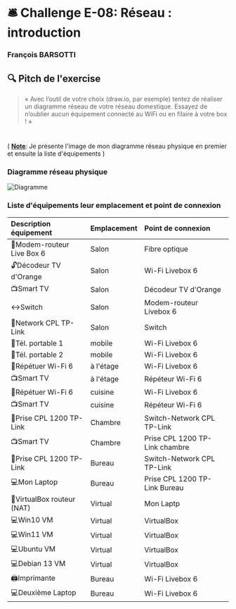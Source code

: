 # :bellhop_bell: Challenge E-08: Réseau : introduction
### François BARSOTTI
## :mag: Pitch de l'exercise
> « Avec l’outil de votre choix (draw.io, par exemple) tentez de réaliser un diagramme réseau de votre réseau domestique.
> Essayez de n’oublier aucun équipement connecté au WiFi ou en filaire à votre box ! »
> #
> 
( <ins>**Note**</ins>: Je présente l'image de mon diagramme réseau physique en premier et ensuite la liste d'équipements )

### Diagramme réseau physique

![Diagramme](https://github.com/user-attachments/assets/8bb7c49b-90e1-405d-ab0e-6e16e62c831b)

### Liste d'équipements leur emplacement et point de connexion

|Description équipement|Emplacement|Point de connexion|
|:---------------------|:----------|:-----------------|
|:wireless:Modem-routeur Live Box 6|Salon|Fibre optique|
|:unlock:Décodeur TV d'Orange|Salon|Wi-Fi Livebox 6|
|:tv:Smart TV|Salon|Décodeur TV d'Orange|
|:left_right_arrow:Switch|Salon|Modem-routeur Livebox 6|
|:electric_plug:Network CPL TP-Link|Salon|Switch|
|:vibration_mode:Tél. portable 1|mobile|Wi-Fi Livebox 6|
|:vibration_mode:Tél. portable 2|mobile|Wi-Fi Livebox 6|
|:wireless:Répétuer Wi-Fi 6|à l'étage|Wi-Fi Livebox 6|
|:tv:Smart TV|à l'étage|Répéteur Wi-Fi 6|
|:wireless:Répétuer Wi-Fi 6|cuisine|Wi-Fi Livebox 6|
|:tv:Smart TV|cuisine|Répéteur Wi-Fi 6|
|:electric_plug:Prise CPL 1200 TP-Link|Chambre|Switch-Network CPL TP-Link|
|:tv:Smart TV|Chambre|Prise CPL 1200 TP-Link chambre|
|:electric_plug:Prise CPL 1200 TP-Link|Bureau|Switch-Network CPL TP-Link|
|:computer:Mon Laptop|Bureau|Prise CPL 1200 TP-Link Bureau|
|:signal_strength:VirtualBox routeur (NAT)|Virtual|Mon Laptp|
|:computer:Win10 VM|Virtual|VirtualBox|
|:computer:Win11 VM|Virtual|VirtualBox|
|:computer:Ubuntu VM|Virtual|VirtualBox|
|:computer:Debian 13 VM|Virtual|VirtualBox|
|:printer:Imprimante|Bureau|Wi-Fi Livebox 6|
|:computer:Deuxième Laptop|Bureau|Wi-Fi Livebox 6|
